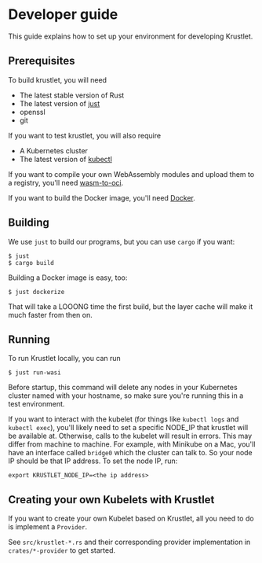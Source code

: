# Developer guide

This guide explains how to set up your environment for developing Krustlet.

## Prerequisites

To build krustlet, you will need

- The latest stable version of Rust
- The latest version of [just](https://github.com/casey/just)
- openssl
- git

If you want to test krustlet, you will also require

- A Kubernetes cluster
- The latest version of [kubectl](https://kubernetes.io/docs/tasks/tools/install-kubectl/)

If you want to compile your own WebAssembly modules and upload them to a registry, you'll need
[wasm-to-oci](https://github.com/engineerd/wasm-to-oci).

If you want to build the Docker image, you'll need [Docker](https://docs.docker.com/install/).

## Building

We use `just` to build our programs, but you can use `cargo` if you want:

```console
$ just
$ cargo build
```

Building a Docker image is easy, too:

```console
$ just dockerize
```

That will take a LOOONG time the first build, but the layer cache will make it much faster from then on.

## Running

To run Krustlet locally, you can run

```console
$ just run-wasi
```

Before startup, this command will delete any nodes in your Kubernetes cluster
named with your hostname, so make sure you're running this in a test
environment.

If you want to interact with the kubelet (for things like `kubectl logs` and
`kubectl exec`), you'll likely need to set a specific NODE_IP that krustlet will
be available at. Otherwise, calls to the kubelet will result in errors. This may
differ from machine to machine. For example, with Minikube on a Mac, you'll have
an interface called `bridge0` which the cluster can talk to. So your node IP
should be that IP address. To set the node IP, run:

```console
export KRUSTLET_NODE_IP=<the ip address>
```

## Creating your own Kubelets with Krustlet

If you want to create your own Kubelet based on Krustlet, all you need to do is implement a `Provider`.

See `src/krustlet-*.rs` and their corresponding provider implementation in `crates/*-provider` to get started.
